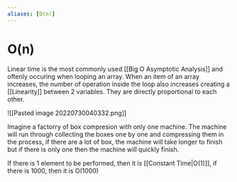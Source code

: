 ```yaml
---
aliases: [O(n)]
---
```

# O(n)
Linear time is the most commonly used  [[Big O Asymptotic Analysis]] and oftenly occuring when looping an array. When an item of an array increases, the number of operation inside the loop also increases creating a [[Linearity]] between 2 variables. They are directly proportional to each other.

![[Pasted image 20220730040332.png]]


Imagine a factorry of box compresion with only one machine. The machine will run through collecting the boxes one by one and compressing them in the process, if there are a lot of box, the machine will take longer to finish but if there is only one then the machine will quickly finish.

If there is 1 element to be performed, then it is [[Constant Time|O(1)]], if there is 1000, then it is O(1000)


